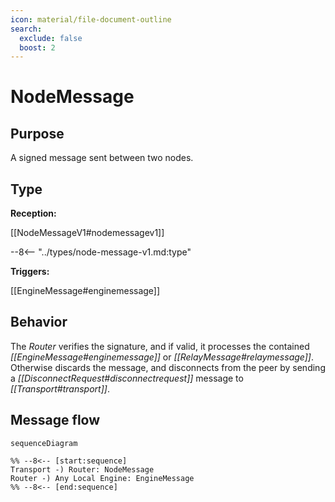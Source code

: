 ```yaml
---
icon: material/file-document-outline
search:
  exclude: false
  boost: 2
---
```


<div class="message" markdown>

# NodeMessage

## Purpose

<!-- --8<-- [start:purpose] -->
A signed message sent between two nodes.
<!-- --8<-- [end:purpose] -->

## Type

<!-- --8<-- [start:type] -->
**Reception:**

[[NodeMessageV1#nodemessagev1]]

--8<-- "../types/node-message-v1.md:type"

**Triggers:**

[[EngineMessage#enginemessage]]
<!-- --8<-- [end:type] -->

## Behavior

<!-- --8<-- [start:behavior] -->
The *Router* verifies the signature, and if valid, it processes the contained *[[EngineMessage#enginemessage]]* or *[[RelayMessage#relaymessage]]*.
Otherwise discards the message, and disconnects from the peer by sending a *[[DisconnectRequest#disconnectrequest]]* message to *[[Transport#transport]]*.
<!-- --8<-- [end:behavior] -->

## Message flow

<!-- --8<-- [start:messages] -->
```mermaid
sequenceDiagram

%% --8<-- [start:sequence]
Transport -) Router: NodeMessage
Router -) Any Local Engine: EngineMessage
%% --8<-- [end:sequence]
```
<!-- --8<-- [end:messages] -->

</div>
